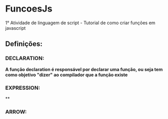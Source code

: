 # FuncoesJs
1° Atividade de linguagem de script  - Tutorial de como criar funções em javascript 
## Definições:
### DECLARATION:
**A função declaration é responsável por declarar uma função, ou seja tem como objetivo "dizer" ao compilador que a função existe**


### EXPRESSION:
**

### ARROW:
